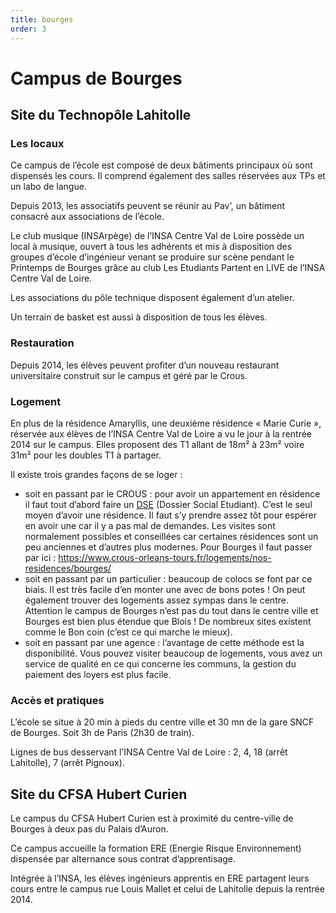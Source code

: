 ```yaml
---
title: bourges
order: 3
---
```


# Campus de Bourges

## Site du Technopôle Lahitolle

### Les locaux

Ce campus de l’école est composé de deux bâtiments principaux où sont dispensés les cours. Il comprend également des salles réservées aux TPs et un labo de langue.

Depuis 2013, les associatifs peuvent se réunir au Pav’, un bâtiment consacré aux associations de l’école.

Le club musique (INSArpège) de l’INSA Centre Val de Loire possède un local à musique, ouvert à tous les adhérents et mis à disposition des groupes d’école d’ingénieur venant se produire sur scène pendant le Printemps de Bourges grâce au club Les Etudiants Partent en LIVE de l’INSA Centre Val de Loire.

Les associations du pôle technique disposent également d’un atelier.

Un terrain de basket est aussi à disposition de tous les élèves.

### Restauration

Depuis 2014, les élèves peuvent profiter d’un nouveau restaurant universitaire construit sur le campus et géré par le Crous.

### Logement

En plus de la résidence Amaryllis, une deuxième résidence « Marie Curie », réservée aux élèves de l’INSA Centre Val de Loire a vu le jour à la rentrée 2014 sur le campus. Elles proposent des T1 allant de 18m² à 23m² voire 31m² pour les doubles T1 à partager.

Il existe trois grandes façons de se loger :

- soit en passant par le CROUS : pour avoir un appartement en résidence il faut tout d’abord faire un [DSE](https://www.messervices.etudiant.gouv.fr/envole/) (Dossier Social Etudiant). C’est le seul moyen d’avoir une résidence. Il faut s’y prendre assez tôt pour espérer en avoir une car il y a pas mal de demandes. Les visites sont normalement possibles et conseillées car certaines résidences sont un peu anciennes et d’autres plus modernes. Pour Bourges il faut passer par ici : https://www.crous-orleans-tours.fr/logements/nos-residences/bourges/
- soit en passant par un particulier : beaucoup de colocs se font par ce biais. Il est très facile d’en monter une avec de bons potes ! On peut également trouver des logements assez sympas dans le centre. Attention le campus de Bourges n’est pas du tout dans le centre ville et Bourges est bien plus étendue que Blois ! De nombreux sites existent comme le Bon coin (c’est ce qui marche le mieux).
- soit en passant par une agence : l’avantage de cette méthode est la disponibilité. Vous pouvez visiter beaucoup de logements, vous avez un service de qualité en ce qui concerne les communs, la gestion du paiement des loyers est plus facile.

### Accès et pratiques

L’école se situe à 20 min à pieds du centre ville et 30 mn de la gare SNCF de Bourges. Soit 3h de Paris (2h30 de train).

Lignes de bus desservant l’INSA Centre Val de Loire : 2, 4, 18 (arrêt Lahitolle), 7 (arrêt Pignoux).

## Site du CFSA Hubert Curien

Le campus du CFSA Hubert Curien est à proximité du centre-ville de Bourges à deux pas du Palais d’Auron.

Ce campus accueille la formation ERE (Energie Risque Environnement) dispensée par alternance sous contrat d’apprentisage.

Intégrée à l’INSA, les élèves ingénieurs apprentis en ERE partagent leurs cours entre le campus rue Louis Mallet et celui de Lahitolle depuis la rentrée 2014.
